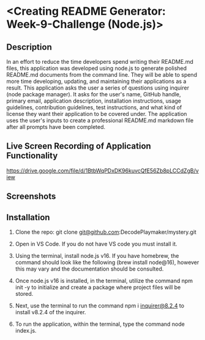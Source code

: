 # <Creating README Generator: Week-9-Challenge (Node.js)>

## Description

In an effort to reduce the time developers spend writing their README.md files, this application was developed using node.js to generate polished README.md documents from the command line. They will be able to spend more time developing, updating, and maintaining their applications as a result. This application asks the user a series of questions using inquirer (node package manager). It asks for the user's name, GitHub handle, primary email, application description, installation instructions, usage guidelines, contribution guidelines, test instructions, and what kind of license they want their application to be covered under. The application uses the user's inputs to create a professional README.md markdown file after all prompts have been completed.

## Live Screen Recording of Application Functionality

https://drive.google.com/file/d/1BtbWqPDxDK96kuvcQfE56Zb8pLCCdZgB/view

## Screenshots


## Installation

1. Clone the repo:
   git clone git@github.com:DecodePlaymaker/mystery.git

2. Open in VS Code. If you do not have VS code you must install it.

3. Using the terminal, install node.js v16. If you have homebrew, the command should look like the following (brew install node@16), however this may vary and the documentation should be consulted.

4. Once node.js v16 is installed, in the terminal, utilize the command npm init -y to initialize and create a package where project files will be stored.

5. Next, use the terminal to run the command npm i inquirer@8.2.4 to install v8.2.4 of the inquirer.

6. To run the application, within the terminal, type the command node index.js.
